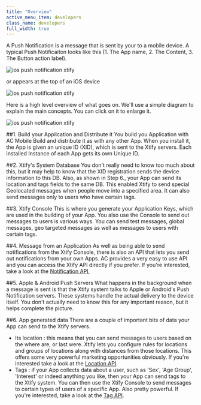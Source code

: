 ```yaml
---
title: "Overview"
active_menu_item: developers
class_name: developers
full_width: true
---
```


A Push Notification is a message that is sent by your to a mobile device. A typical Push Notificaiton looks like this (1. The App name, 2. The Content, 3. The Button action label).

![ios push notification xtify](/img/docs/xtify-sample-notf1.png)

or appears at the top of an iOS device

![ios push notification xtify](/img/docs/xtify-sample-notf2.jpeg)

Here is a high level overview of what goes on. We'll use a simple diagram to explain the main concepts. You can click on it to enlarge it.

![ios push notification xtify](/img/docs/xtify-overview.png)

##1. Build your Application and Distribute it
You build you Application with AC Mobile Build and distribute it as with any other App. When you install it, the App is given an unique ID (XID), which is sent to the Xtify servers. Each installed Instance of each App gets its own Unique ID.

##2. Xtify's System Database
You don't really need to know too much about this, but it may help to know that the XID registration sends the device information to this DB. Also, as shown in Step 6., your App can send its location and tags fields to the same DB. This enabled Xtify to send special Geolocated messages when people move into a specified area. It can also send messages only to users who have certain tags.

##3. Xtify Console
This is where you generate your Application Keys, which are used in the building of your App. You also use the Console to send out messages to users is various ways. You can send test messages, global messages, geo targeted messages as well as messages to users with certain tags.

##4. Message from an Application
As well as being able to send notifications from the Xtify Console, there is also an API that lets you send out notifications from your own Apps. AC provides a very easy to use API and you can access the Xtify API directly if you prefer. If you're interested, take a look at the [Notification API](/developers/documentation/ac-mobile-build-phonegap/ac-mobile-build/ac-build-plugins/xtify-push-notifications/apis/xtify-notification-api/), 

##5. Apple & Android Push Servers
What happens in the background when a message is sent is that the Xtify system talks to Apple or Android's Push Notification servers. These systems handle the actual delivery to the device itself. You don't actually need to know this for any important reason, but it helps complete the picture.

##6. App generated data
There are a couple of important bits of data your App can send to the Xtify servers. 

- Its location : this means that you can send messages to users based on the where are, or last were. Xtify lets you configure rules for locations and groups of locations along with distances from those locations. This offers some very powerful marketing opportunities obviously. If you're interested take a look at the [Location API](/developers/documentation/ac-mobile-build-phonegap/ac-mobile-build/ac-build-plugins/xtify-push-notifications/apis/xtify-location-api/).
- Tags : if your App collects data about a user, such as 'Sex', 'Age Group', 'Interest' or indeed anything you like, then your App can send tags to the Xtify system. You can then use the Xtify Console to send messages to certain types of users of a specific App. Also pretty powerful. If you're interested, take a look at the [Tag API](/developers/documentation/ac-mobile-build-phonegap/ac-mobile-build/ac-build-plugins/xtify-push-notifications/apis/xtify-tag-api/).






